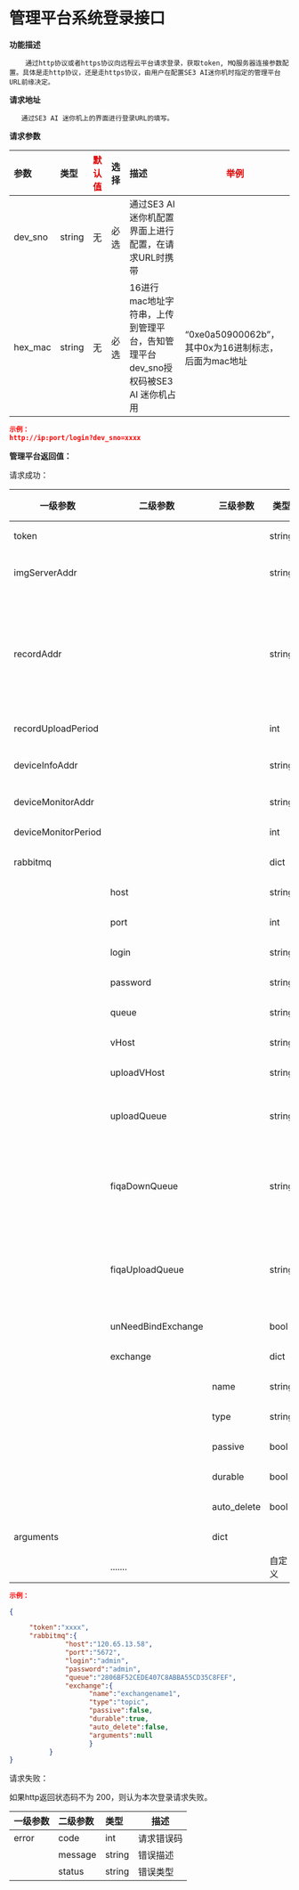 # 管理平台系统登录接口

**功能描述**

```text
    通过http协议或者https协议向远程云平台请求登录，获取token, MQ服务器连接参数配置。具体是走http协议，还是走https协议，由用户在配置SE3 AI迷你机时指定的管理平台URL前缘决定。
```

**请求地址**

```text
   通过SE3 AI 迷你机上的界面进行登录URL的填写。
```

**请求参数**

| 参数 | 类型 | <font color="#dd0000">默认值</font> | 选择 | 描述 | <font color="#dd0000">举例</font> |
| :--- | :--- | :--- | :--- | :--- | ---- |
| dev\_sno | string | 无 | 必选 | 通过SE3 AI 迷你机配置界面上进行配置，在请求URL时携带 |  |
| hex\_mac | string | 无 | 必选 | 16进行mac地址字符串，上传到管理平台，告知管理平台dev\_sno授权码被SE3 AI 迷你机占用 | “0xe0a50900062b”，其中0x为16进制标志，后面为mac地址 |

```json
示例：
http://ip:port/login?dev_sno=xxxx
```

**管理平台返回值：**

请求成功：

| **一级参数**        | **二级参数**       | **三级参数** | **类型** | **选择** | **描述**                                                     |
| ------------------- | ------------------ | ------------ | -------- | -------- | ------------------------------------------------------------ |
| token               |                    |              | string   | **必选** | 请求云平台接口需要携带的参数                                 |
| imgServerAddr       |                    |              | string   | 可选     | 图片服务器URL，用于获取用户照片。如果下发得图片中是相对路径，则需要填写此地址。 |
| recordAddr          |                    |              | string   | 可选     | 管理平台URL列表，每个URL（可以为绝对地址，也可以相对地址）间以逗号分隔。 用于接收“人员通行记录”。 如： <br/>示例1："/getRecord , /getRecord2", <br/>示例2："/getRecord , https://xxxx.com/getBackupRecord" <br/>示例3："http://xxx.com/getRecord, http://xxx.com/getBackupRecord" |
| recordUploadPeriod  |                    |              | int      | 可选     | 通行记录周期上传时间，大于等于1秒，默认值为5秒               |
| deviceInfoAddr      |                    |              | string   | 可选     | 管理平台URL（相对地址），用于接收“设备添加事件”。如：/getDeviceInfo |
| deviceMonitorAddr   |                    |              | string   | 可选     | 管理平台URL (相对地址) ， 用于设置设备状态上报得周期，默认20秒 |
| deviceMonitorPeriod |                    |              | int      | 可选     | 管理平台URL (相对地址) ， 用于设置设备状态上报得周期，默认20秒 |
| rabbitmq            |                    |              | dict     | **必选** | MQ服务器配置参数集合                                         |
|                     | host               |              | string   | **必选** | MQ服务器地址, 如 mq.xxx.com                                  |
|                     | port               |              | int      | **必选** | MQ服务器连接端口                                             |
|                     | login              |              | string   | **必选** | MQ服务器登录用户名                                           |
|                     | password           |              | string   | **必选** | MQ服务器连接密码                                             |
|                     | queue              |              | string   | **必选** | MQ消息下发队列                                               |
|                     | vHost              |              | string   | 可选     | MQ服务器登录用户名及下发队列所在虚拟主机.如果不指定，默认为"/"。 |
|                     | uploadVHost        |              | string   | 可选     | MQ服务器上报队列所在虚拟主机。如果不指定，默认为"/"。        |
|                     | uploadQueue        |              | string   | 可选     | MQ消息上传队列, 可以选择不通过MQ消息队列回传结果, 在uploadVHost虚拟主机下。默认是不支持MQ消息上传（即单向通信）。 |
|                     | fiqaDownQueue      |              | string   | 可选     | 人脸图片质量检测(FIQA)命令下发队列。<br/> 注意：当把SE3 AI迷你机用作图片质量校验服务器时，需要下发此栏位。否则不支持通过MQ命令进行FIQA校验功能。 |
|                     | fiqaUploadQueue    |              | string   | 可选     | 人脸图片质量检测(FIQA)命令结果上传队列。<br/> 注意：当把SE3 AI迷你机用作图片质量校验服务器时，需要下发此栏位。否则不支持通过MQ命令进行FIQA校验功能。 |
|                     | unNeedBindExchange |              | bool     | 可选     | 消息队列是否需要绑定到交换机， 默认为false， 即需要绑定到消息队列。 |
|                     | exchange           |              | dict     | **必选** |                                                              |
|                     |                    | name         | string   | **必选** | 交换机名称                                                   |
|                     |                    | type         | string   | **必选** | 交换机类型                                                   |
|                     |                    | passive      | bool     | **必选** | 检查交换机是否存在，默认为false                              |
|                     |                    | durable      | bool     | **必选** | 队列持久化标志，true为持久化队列                             |
|                     |                    | auto_delete  | bool     | **必选** | 自动删除                                                     |
| arguments           |                    | dict         |          | **必选** | 扩展参数                                                     |
|                     | .......            |              | 自定义   | 可选     | 保留将来用于下发MQ服务器其它配置信息。                       |




```json
示例：

{ 

     "token":"xxxx",
     "rabbitmq":{
              "host":"120.65.13.58",
              "port":"5672",
              "login":"admin",
              "password":"admin",
              "queue":"2806BF52CEDE407C8ABBA55CD35C8FEF",
              "exchange":{
                    "name":"exchangename1",
                    "type":"topic",
                    "passive":false,
                    "durable":true,
                    "auto_delete":false,
                    "arguments":null
                    }
          }
}
```

请求失败：

如果http返回状态码不为 200，则认为本次登录请求失败。

| **一级参数** | **二级参数** | **类型** | **描述** |
| :--- | :--- | :--- | ---- |
| error | code | int | 请求错误码 |
|  | message | string | 错误描述 |
|  | status | string | 错误类型 |

